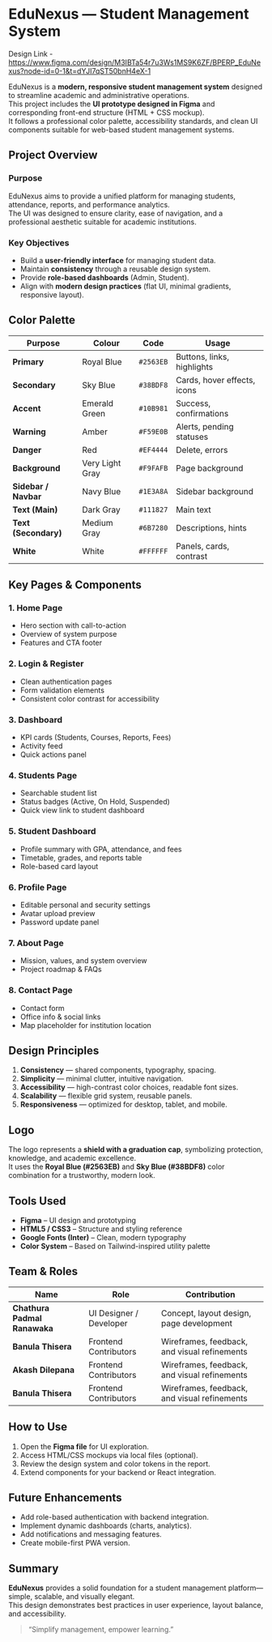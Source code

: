 # EduNexus — Student Management System

Design Link - https://www.figma.com/design/M3IBTa54r7u3Ws1MS9K6ZF/BPERP_EduNexus?node-id=0-1&t=dYJI7qST50bnH4eX-1

EduNexus is a **modern, responsive student management system** designed to streamline academic and administrative operations.  
This project includes the **UI prototype designed in Figma** and corresponding front-end structure (HTML + CSS mockup).  
It follows a professional color palette, accessibility standards, and clean UI components suitable for web-based student management systems.

## Project Overview

### Purpose

EduNexus aims to provide a unified platform for managing students, attendance, reports, and performance analytics.  
The UI was designed to ensure clarity, ease of navigation, and a professional aesthetic suitable for academic institutions.

### Key Objectives

- Build a **user-friendly interface** for managing student data.
- Maintain **consistency** through a reusable design system.
- Provide **role-based dashboards** (Admin, Student).
- Align with **modern design practices** (flat UI, minimal gradients, responsive layout).

## Color Palette

| Purpose              | Colour          | Code      | Usage                       |
| -------------------- | --------------- | --------- | --------------------------- |
| **Primary**          | Royal Blue      | `#2563EB` | Buttons, links, highlights  |
| **Secondary**        | Sky Blue        | `#38BDF8` | Cards, hover effects, icons |
| **Accent**           | Emerald Green   | `#10B981` | Success, confirmations      |
| **Warning**          | Amber           | `#F59E0B` | Alerts, pending statuses    |
| **Danger**           | Red             | `#EF4444` | Delete, errors              |
| **Background**       | Very Light Gray | `#F9FAFB` | Page background             |
| **Sidebar / Navbar** | Navy Blue       | `#1E3A8A` | Sidebar background          |
| **Text (Main)**      | Dark Gray       | `#111827` | Main text                   |
| **Text (Secondary)** | Medium Gray     | `#6B7280` | Descriptions, hints         |
| **White**            | White           | `#FFFFFF` | Panels, cards, contrast     |

## Key Pages & Components

### 1. **Home Page**

- Hero section with call-to-action
- Overview of system purpose
- Features and CTA footer

### 2. **Login & Register**

- Clean authentication pages
- Form validation elements
- Consistent color contrast for accessibility

### 3. **Dashboard**

- KPI cards (Students, Courses, Reports, Fees)
- Activity feed
- Quick actions panel

### 4. **Students Page**

- Searchable student list
- Status badges (Active, On Hold, Suspended)
- Quick view link to student dashboard

### 5. **Student Dashboard**

- Profile summary with GPA, attendance, and fees
- Timetable, grades, and reports table
- Role-based card layout

### 6. **Profile Page**

- Editable personal and security settings
- Avatar upload preview
- Password update panel

### 7. **About Page**

- Mission, values, and system overview
- Project roadmap & FAQs

### 8. **Contact Page**

- Contact form
- Office info & social links
- Map placeholder for institution location

## Design Principles

1. **Consistency** — shared components, typography, spacing.
2. **Simplicity** — minimal clutter, intuitive navigation.
3. **Accessibility** — high-contrast color choices, readable font sizes.
4. **Scalability** — flexible grid system, reusable panels.
5. **Responsiveness** — optimized for desktop, tablet, and mobile.

## Logo

The logo represents a **shield with a graduation cap**, symbolizing protection, knowledge, and academic excellence.  
It uses the **Royal Blue (#2563EB)** and **Sky Blue (#38BDF8)** color combination for a trustworthy, modern look.

## Tools Used

- **Figma** – UI design and prototyping
- **HTML5 / CSS3** – Structure and styling reference
- **Google Fonts (Inter)** – Clean, modern typography
- **Color System** – Based on Tailwind-inspired utility palette

## Team & Roles

| Name                         | Role                    | Contribution                                 |
| ---------------------------- | ----------------------- | -------------------------------------------- |
| **Chathura Padmal Ranawaka** | UI Designer / Developer | Concept, layout design, page development     |
| **Banula Thisera**           | Frontend Contributors   | Wireframes, feedback, and visual refinements |
| **Akash Dilepana**           | Frontend Contributors   | Wireframes, feedback, and visual refinements |
| **Banula Thisera**           | Frontend Contributors   | Wireframes, feedback, and visual refinements |

## How to Use

1. Open the **Figma file** for UI exploration.
2. Access HTML/CSS mockups via local files (optional).
3. Review the design system and color tokens in the report.
4. Extend components for your backend or React integration.

## Future Enhancements

- Add role-based authentication with backend integration.
- Implement dynamic dashboards (charts, analytics).
- Add notifications and messaging features.
- Create mobile-first PWA version.

## Summary

**EduNexus** provides a solid foundation for a student management platform—simple, scalable, and visually elegant.  
This design demonstrates best practices in user experience, layout balance, and accessibility.

> “Simplify management, empower learning.”
